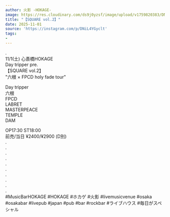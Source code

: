 ```yaml
---
author: 火影 -HOKAGE-
image: https://res.cloudinary.com/ds9j0yzsf/image/upload/v1759820383/DNiL4YGyclt.jpg
title: "【SQUARE vol.2】"
date: 2025-11-01
source: 'https://instagram.com/p/DNiL4YGyclt'
tags:
- 
---
```

.<br>
11/1(土) 心斎橋HOKAGE<br>
Day tripper pre.<br>
【SQUARE vol.2】<br>
"六根 × FPCD holy fade tour"

Day tripper<br>
六根<br>
FPCD<br>
LABRET<br>
MASTERPEACE<br>
TEMPLE<br>
DAM

OP17:30 ST18:00<br>
前売/当日 ¥2400/¥2900 (D別)<br>
.<br>
.<br>
.<br>
.<br>
.<br>
.<br>
.<br>
.<br>
.<br>
.<br>
#MusicBarHOKAGE #HOKAGE #ホカゲ #火影 #livemusicvenue #osaka #osakabar #livepub #japan #pub #bar #rockbar #ライブハウス #毎日がスペシャル